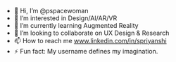 - 👋 Hi, I’m @pspacewoman
- 👀 I’m interested in Design/AI/AR/VR
- 🌱 I’m currently learning Augmented Reality
- 💞️ I’m looking to collaborate on UX Design & Research
- 📫 How to reach me www.linkedin.com/in/spriyanshi
- ⚡ Fun fact: My username defines my imagination.

<!---
pspacewoman/pspacewoman is a ✨ special ✨ repository because its `README.md` (this file) appears on your GitHub profile.
You can click the Preview link to take a look at your changes.
--->
